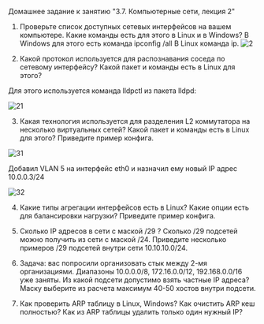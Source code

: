 Домашнее задание к занятию "3.7. Компьютерные сети, лекция 2"

1. Проверьте список доступных сетевых интерфейсов на вашем компьютере. Какие команды есть для этого в Linux и в Windows?
В Windows для этого есть команда ipconfig /all
В Linux команда ip. 
![2](https://user-images.githubusercontent.com/94568542/149670893-9ba66198-c813-43a8-a38d-d60ec0a10b8e.jpg)

2. Какой протокол используется для распознавания соседа по сетевому интерфейсу? Какой пакет и команды есть в Linux для этого?

Для этого используется команда lldpctl из пакета lldpd:

![21](https://user-images.githubusercontent.com/94568542/149671623-6376bca1-7b52-4e47-8cce-47e275fe7479.jpg)


3. Какая технология используется для разделения L2 коммутатора на несколько виртуальных сетей? Какой пакет и команды есть в Linux для этого? Приведите пример конфига.

![31](https://user-images.githubusercontent.com/94568542/149671998-decf092f-e289-4f56-9637-c6c2b5df6e19.jpg)

Добавил VLAN 5 на интерфейс eth0 и назначил ему новый IP адрес 10.0.0.3/24

![32](https://user-images.githubusercontent.com/94568542/149672006-6a2bc323-aa74-42fa-ba32-6bed8c367af7.jpg)

4. Какие типы агрегации интерфейсов есть в Linux? Какие опции есть для балансировки нагрузки? Приведите пример конфига.

5. Сколько IP адресов в сети с маской /29 ? Сколько /29 подсетей можно получить из сети с маской /24. Приведите несколько примеров /29 подсетей внутри сети 10.10.10.0/24.

6. Задача: вас попросили организовать стык между 2-мя организациями. Диапазоны 10.0.0.0/8, 172.16.0.0/12, 192.168.0.0/16 уже заняты. Из какой подсети допустимо взять частные IP адреса? Маску выберите из расчета максимум 40-50 хостов внутри подсети.

7. Как проверить ARP таблицу в Linux, Windows? Как очистить ARP кеш полностью? Как из ARP таблицы удалить только один нужный IP?
